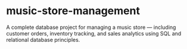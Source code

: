 # music-store-management
A complete database project for managing a music store — including customer orders, inventory tracking, and sales analytics using SQL and relational database principles.
